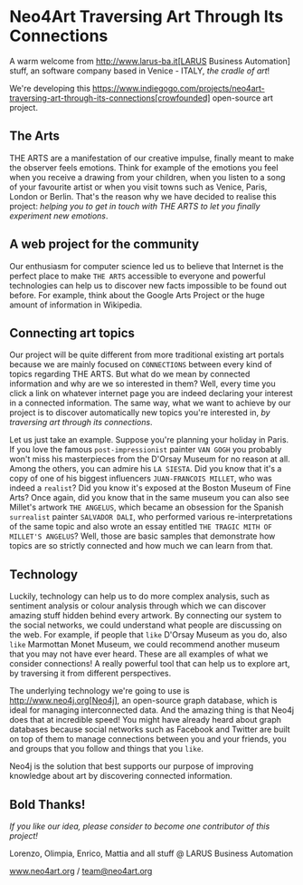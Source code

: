 # Neo4Art Traversing Art Through Its Connections

A warm welcome from http://www.larus-ba.it[LARUS Business Automation] stuff, an software company based in Venice - ITALY, *the cradle of art*!

We're developing this https://www.indiegogo.com/projects/neo4art-traversing-art-through-its-connections[crowfounded] open-source art project.

## The Arts

THE ARTS are a manifestation of our creative impulse, finally meant to make the observer feels emotions.
Think for example of the emotions you feel when you receive a drawing from your children, when you listen to a song of your favourite artist or when you visit towns such as Venice, Paris, London or Berlin.
That's the reason why we have decided to realise this project: *helping you to get in touch with THE ARTS to let you finally experiment new emotions*. 

## A web project for the community

Our enthusiasm for computer science led us to believe that Internet is the perfect place to make `THE ARTS` accessible to everyone and powerful technologies can help us to discover new facts impossible to be found out before.
For example, think about the Google Arts Project or the huge amount of information in Wikipedia. 

## Connecting art topics

Our project will be quite different from more traditional existing art portals because we are mainly focused on `CONNECTIONS` between every kind of topics regarding THE ARTS.
But what do we mean by connected information and why are we so interested in them?
Well, every time you click a link on whatever internet page you are indeed declaring your interest in a connected information.
The same way, what we want to achieve by our project is to discover automatically new topics you're interested in, *by traversing art through its connections*. 

Let us just take an example. Suppose you're planning your holiday in Paris.
If you love the famous `post-impressionist` painter `VAN GOGH` you probably won't miss his masterpieces from the D'Orsay Museum for no reason at all.
Among the others, you can admire his `LA SIESTA`.
Did you know that it's a copy of one of his biggest influencers `JUAN-FRANCOIS MILLET`, who was indeed a `realist`?
Did you know it's exposed at the Boston Museum of Fine Arts?
Once again, did you know that in the same museum you can also see Millet's artwork `THE ANGELUS`, which became an obsession for the Spanish `surrealist` painter `SALVADOR DALI`,
who performed various re-interpretations of the same topic and also wrote an essay entitled `THE TRAGIC MITH OF MILLET'S ANGELUS`? 
Well, those are basic samples that demonstrate how topics are so strictly connected and how much we can learn from that.

## Technology

Luckily, technology can help us to do more complex analysis, such as sentiment analysis or colour analysis through which we can discover amazing stuff hidden behind every artwork. 
By connecting our system to the social networks, we could understand what people are discussing on the web.
For example, if people that `like` D'Orsay Museum as you do, also `like` Marmottan Monet Museum, we could recommend another museum that you may not have ever heard. 
These are all examples of what we consider connections! A really powerful tool that can help us to explore art, by traversing it from different perspectives.

The underlying technology we're going to use is http://www.neo4j.org[Neo4j], an open-source graph database,
which is ideal for managing interconnected data. And the amazing thing is that Neo4j does that at incredible speed!
You might have already heard about graph databases because social networks such as Facebook and Twitter are built on top of them to manage connections between you and your friends,
you and groups that you follow and things that you `like`.

Neo4j is the solution that best supports our purpose of improving knowledge about art by discovering connected information.


## Bold Thanks!

_If you like our idea, please consider to become one contributor of this project!_


Lorenzo, Olimpia, Enrico, Mattia and all stuff @ LARUS Business Automation

www.neo4art.org / team@neo4art.org